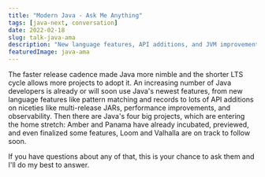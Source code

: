 ```yaml
---
title: "Modern Java - Ask Me Anything"
tags: [java-next, conversation]
date: 2022-02-18
slug: talk-java-ama
description: "New language features, API additions, and JVM improvements; projects Amber, Loom, Panama, and Valhalla; shorter release cadence and free Oracle JDK - there's a lot going on in modern Java. I'll do my best to answer all your questions about it."
featuredImage: java-ama
---
```


The faster release cadence made Java more nimble and the shorter LTS cycle allows more projects to adopt it.
An increasing number of Java developers is already or will soon use Java's newest features, from new language features like pattern matching and records to lots of API additions on niceties like multi-release JARs, performance improvements, and observability.
Then there are Java's four big projects, which are entering the home stretch:
Amber and Panama have already incubated, previewed, and even finalized some features, Loom and Valhalla are on track to follow soon.

If you have questions about any of that, this is your chance to ask them and I'll do my best to answer.
